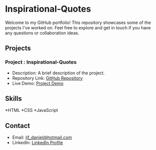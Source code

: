 # Inspirational-Quotes

Welcome to my GitHub portfolio! This repository showcases some of the projects I've worked on. Feel free to explore and get in touch if you have any questions or collaboration ideas.

## Projects

### Project : Inspirational-Quotes

- Description: A brief description of the project.
- Repository Link: [GitHub Repository](https://github.com/yourusername/project1)
- Live Demo: [Project Demo](https://yourprojectdemo.com)

## Skills

*HTML
*CSS
\*JavaScript

## Contact

- Email: [lif_daniel@hotmail.com](codingnascimento@gmail.com)
- LinkedIn: [LinkedIn Profile](https://www.linkedin.com/in/daniel-nascimento-5774a35a/)
